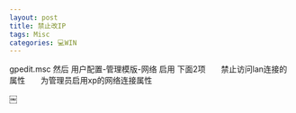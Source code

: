 ```yaml
---
layout: post
title: 禁止改IP  
tags: Misc
categories: 💻WIN
---
```


gpedit.msc 然后 
用户配置-管理模版-网络
启用 下面2项
      禁止访问lan连接的属性
  
    为管理员启用xp的网络连接属性

￼

